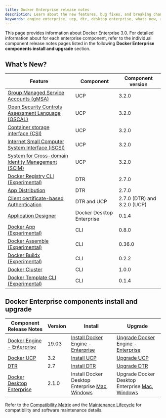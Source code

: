 ```yaml
---
title: Docker Enterprise release notes
description: Learn about the new features, bug fixes, and breaking changes for Docker Enterprise.
keywords: engine enterprise, ucp, dtr, desktop enterprise, whats new, release notes
---
```


This page provides information about Docker Enterprise 3.0. For 
detailed information about for each enterprise component, refer to the individual component release notes 
pages listed in the following **Docker Enterprise components install and upgrade** section.

## What’s New?

| Feature | Component | Component version |
|---------|-----------|-------------------|
| [Group Managed Service Accounts (gMSA)](/engine/swarm/services.md#gMSA-for-Swarm) | UCP | 3.2.0 |
| [Open Security Controls Assessment Language (OSCAL)](/compliance/oscal/) | UCP | 3.2.0 |
| [Container storage interface (CSI)](/ee/ucp/kubernetes/storage/use-csi/) | UCP | 3.2.0 |
| [Internet Small Computer System Interface (iSCSI)](/ee/ucp/kubernetes/storage/use-iscsi/) | UCP | 3.2.0 |
| [System for Cross-domain Identity Management (SCIM)](/ee/ucp/admin/configure/integrate-scim/) | UCP | 3.2.0 |
| [Docker Registry CLI (Experimental)](/engine/reference/commandline/registry/) | DTR | 2.7.0 |
| [App Distribution](/ee/dtr/user/manage-applications/) | DTR | 2.7.0 |
| [Client certificate-based Authentication](/ee/enable-client-certificate-authentication/) | DTR and UCP|2.7.0 (DTR) and 3.2.0 (UCP)|
| [Application Designer](/ee/desktop/app-designer/) | Docker Desktop Enterprise | 0.1.4  |
| [Docker App (Experimental)](/app/working-with-app/) |CLI | 0.8.0 |
| [Docker Assemble (Experimental)](/assemble/install/) | CLI | 0.36.0 |
| [Docker Buildx (Experimental)](/buildx/working-with-buildx/)| CLI | 0.2.2 |
| [Docker Cluster](/cluster/) | CLI | 1.0.0 |
| [Docker Template CLI (Experimental)](/app-template/working-with-template/) | CLI | 0.1.4 |


## Docker Enterprise components install and upgrade

| Component Release Notes | Version | Install | Upgrade |
|---------|-----------|-------------------|-------------- |
| [Docker Engine - Enterprise](/engine/release-notes/) | 19.03 | [Install Docker Engine - Enterprise](/ee/supported-platforms/) | [Upgrade Docker Engine - Enterprise](/ee/upgrade/) |
| [Docker UCP](/ee/ucp/release-notes/) | 3.2 | [Install UCP](/ee/ucp/admin/install/) | [Upgrade UCP](/ee/ucp/admin/install/upgrade/) |
| [DTR](/ee/dtr/release-notes/) | 2.7 | [Install DTR](/ee/dtr/admin/install/) | [Upgrade DTR](/ee/dtr/admin/upgrade/) |
| [Docker Desktop Enterprise](/ee/desktop/release-notes/) | 2.1.0 |Install Docker Desktop Enterprise [Mac](/ee/desktop/admin/install/mac/), [Windows](/ee/desktop/admin/install/windows/) | Upgrade Docker Desktop Enterprise  [Mac](/ee/desktop/admin/install/mac/), [Windows](/ee/desktop/admin/install/windows/) |

Refer to the [Compatibility Matrix](https://success.docker.com/article/compatibility-matrix) and the [Maintenance Lifecycle](https://success.docker.com/article/maintenance-lifecycle) for compatibility and software maintenance details.

 
 

